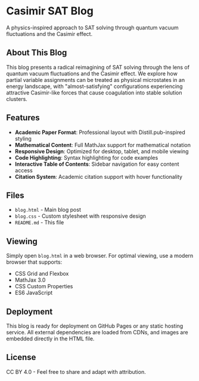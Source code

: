 # Casimir SAT Blog

A physics-inspired approach to SAT solving through quantum vacuum fluctuations and the Casimir effect.

## About This Blog

This blog presents a radical reimagining of SAT solving through the lens of quantum vacuum fluctuations and the Casimir effect. We explore how partial variable assignments can be treated as physical microstates in an energy landscape, with "almost-satisfying" configurations experiencing attractive Casimir-like forces that cause coagulation into stable solution clusters.

## Features

- **Academic Paper Format**: Professional layout with Distill.pub-inspired styling
- **Mathematical Content**: Full MathJax support for mathematical notation
- **Responsive Design**: Optimized for desktop, tablet, and mobile viewing
- **Code Highlighting**: Syntax highlighting for code examples
- **Interactive Table of Contents**: Sidebar navigation for easy content access
- **Citation System**: Academic citation support with hover functionality

## Files

- `blog.html` - Main blog post
- `blog.css` - Custom stylesheet with responsive design
- `README.md` - This file

## Viewing

Simply open `blog.html` in a web browser. For optimal viewing, use a modern browser that supports:
- CSS Grid and Flexbox
- MathJax 3.0
- CSS Custom Properties
- ES6 JavaScript

## Deployment

This blog is ready for deployment on GitHub Pages or any static hosting service. All external dependencies are loaded from CDNs, and images are embedded directly in the HTML file.

## License

CC BY 4.0 - Feel free to share and adapt with attribution.

